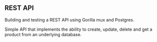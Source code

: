 ## REST API

Building and testing a REST API using Gorilla mux and Postgres. 

Simple API that implements the ability to create, update, delete and get a product from an underlying database.
